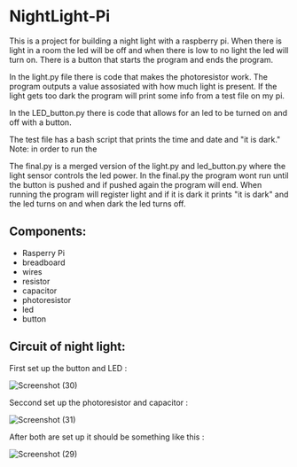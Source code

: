 # NightLight-Pi

This is a project for building a night light with a raspberry pi. 
When there is light in a room the led will be off and when there is low to no light the led will turn on.
There is a button that starts the program and ends the program.

In the light.py file there is code that makes the photoresistor work.
The program outputs a value assosiated with how much light is present.
If the light gets too dark the program will print some info from a test file on my pi.

In the LED_button.py there is code that allows for an led to be turned on and off with a button.

The test file has a bash script that prints the time and date and "it is dark." Note: in order to run the 

The final.py is a merged version of the light.py and led_button.py where the light sensor controls the led power.
In the final.py the program wont run until the button is pushed and if pushed again the program will end.
When running the program will register light and if it is dark it prints "it is dark" and the led turns on and when dark the led turns off.

## Components:
- Rasperry Pi
- breadboard
- wires
- resistor
- capacitor
- photoresistor
- led
- button

## Circuit of night light:

First set up the button and LED :

![Screenshot (30)](https://user-images.githubusercontent.com/100862017/166481176-0b2c8521-4cd4-4b0c-a0de-bba1df3d72d5.png)

Seccond set up the photoresistor and capacitor :

![Screenshot (31)](https://user-images.githubusercontent.com/100862017/166481221-26ef2c18-8396-4bb0-ab8f-220fb1fee291.png)

After both are set up it should be something like this :

![Screenshot (29)](https://user-images.githubusercontent.com/100862017/166481276-5472135d-8c3f-4398-9257-5447d25cee2c.png)
